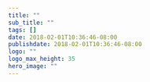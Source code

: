 ```yaml
---
title: ""
sub_title: ""
tags: []
date: 2018-02-01T10:36:46-08:00
publishdate: 2018-02-01T10:36:46-08:00
logo: ""
logo_max_height: 35
hero_image: ""
---
```


